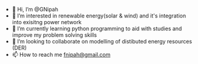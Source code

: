 - 👋 Hi, I’m @GNipah
- 👀 I’m interested in renewable energy(solar & wind) and it's integration into exisitng power network
- 🌱 I’m currently learning python programming to aid with studies and improve my problem solving skills
- 💞️ I’m looking to collaborate on modelling of distibuted energy resources (DER)
- 📫 How to reach me fnipah@gmail.com

<!---
GNipah/GNipah is a ✨ special ✨ repository because its `README.md` (this file) appears on your GitHub profile.
You can click the Preview link to take a look at your changes.
--->
